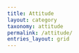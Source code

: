 ```yaml
---
title: Attitude
layout: category
taxonomy: attitude
permalink: /attitude/
entries_layout: grid
---
```

